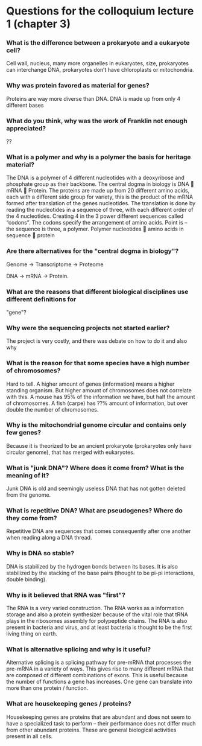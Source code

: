 # Questions for the colloquium lecture 1 (chapter 3)

### What is the difference between a prokaryote and a eukaryote cell?

Cell wall, nucleus, many more organelles in eukaryotes, size, prokaryotes can interchange DNA, prokaryotes don’t have chloroplasts or mitochondria.


### Why was protein favored as material for genes?

Proteins are way more diverse than DNA. DNA is made up from only 4 different bases


### What do you think, why was the work of Franklin not enough appreciated?

??


### What is a polymer and why is a polymer the basis for heritage material?

The DNA is a polymer of 4 different nucleotides with a deoxyribose and phosphate group as their backbone. The central dogma in biology is DNA  mRNA  Protein. The proteins are made up from 20 different amino acids, each with a different side group for variety, this is the product of the mRNA formed after translation of the genes nucleotides. The translation is done by reading the nucleotides in a sequence of three, with each different order of the 4 nucleotides. Creating 4 in the 3 power different sequences called “codons”. The codons specify the arrangement of amino acids.
Point is – the sequence is three, a polymer. Polymer nucleotides  amino acids in sequence  protein



### Are there alternatives for the "central dogma in biology"?

Genome -> Transcriptome -> Proteome

DNA -> mRNA -> Protein.



### What are the reasons that different biological disciplines use different definitions for
"gene"?




### Why were the sequencing projects not started earlier?

The project is very costly, and there was debate on how to do it and also why


### What is the reason for that some species have a high number of chromosomes?

Hard to tell.
A higher amount of genes (information) means a higher standing organism. But higher amount of chromosomes does not correlate with this. A mouse has 95% of the information we have, but half the amount of chromosomes. A fish (carpe) has ??% amount of information, but over double the number of chromosomes.




### Why is the mitochondrial genome circular and contains only few genes?

Because it is theorized to be an ancient prokaryote (prokaryotes only have circular genome), that has merged with eukaryotes.




### What is "junk DNA"? Where does it come from? What is the meaning of it?

Junk DNA is old and seemingly useless DNA that has not gotten deleted from the genome.




### What is repetitive DNA? What are pseudogenes? Where do they come from?

Repetitive DNA are sequences that comes consequently after one another when reading along a DNA thread.




### Why is DNA so stable?

DNA is stabilized by the hydrogen bonds between its bases.
It is also stabilized by the stacking of the base pairs (thought to be pi-pi interactions, double binding).




### Why is it believed that RNA was "first"?


The RNA is a very varied construction.
The RNA works as a information storage and also a protein synthesizer because of the vital role that tRNA plays in the ribosomes assembly for polypeptide chains.
The RNA is also present in bacteria and virus, and at least bacteria is thought to be the first living thing on earth.

### What is alternative splicing and why is it useful?

Alternative splicing is a splicing pathway for pre-mRNA that processes the pre-mRNA in a variety of ways.
This gives rise to many different mRNA that are composed of different combinations of exons.
This is useful because the number of functions a gene has increases.
One gene can translate into more than one protein / function.




### What are housekeeping genes / proteins?

Housekeeping genes are proteins that are abundant and does not seem to have a specialized task to perform – their performance does not differ much from other abundant proteins.
These are general biological activities present in all cells.
